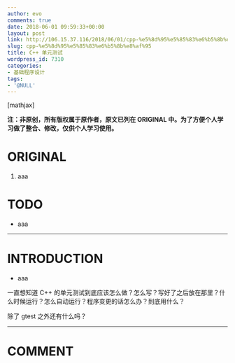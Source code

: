 ```yaml
---
author: evo
comments: true
date: 2018-06-01 09:59:33+00:00
layout: post
link: http://106.15.37.116/2018/06/01/cpp-%e5%8d%95%e5%85%83%e6%b5%8b%e8%af%95/
slug: cpp-%e5%8d%95%e5%85%83%e6%b5%8b%e8%af%95
title: C++ 单元测试
wordpress_id: 7310
categories:
- 基础程序设计
tags:
- '@NULL'
---
```


<!-- more -->

[mathjax]

**注：非原创，所有版权属于原作者，原文已列在 ORIGINAL 中。为了方便个人学习做了整合、修改，仅供个人学习使用。**


# ORIGINAL





 	
  1. aaa




# TODO





 	
  * aaa





* * *





# INTRODUCTION





 	
  * aaa


一直想知道 C++ 的单元测试到底应该怎么做？怎么写？写好了之后放在那里？什么时候运行？怎么自动运行？程序变更的话怎么办？到底用什么？

除了 gtest 之外还有什么吗？























* * *





# COMMENT



